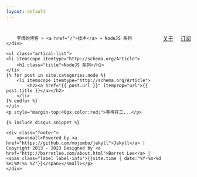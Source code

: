 ```yaml
---
layout: default
---
```

<div class="index-content ES6">
    <div class="page-loc" style="margin:0;margin-top:40px;">
        <span style="float:right"><a href="/about.html">关于</a><a href="/atom.xml" class="page-rss" style="margin-left: 20px;">订阅</a></span>
      
        李靖的博客 » <a href="/">技术</a> » NodeJS 系列
    </div>

    <ul class="artical-list">
    <li itemscope itemtype="http://schema.org/Article">
        <h1 class="title">NodeJS 系列</h1>
    </li>
    {% for post in site.categories.node %}
        <li itemscope itemtype="http://schema.org/Article">
            <h2><a href="{{ post.url }}" itemprop="url">{{ post.title }}</a></h2>
        </li>
    {% endfor %}
    </ul>
    <p style="margin-top:40px;color:red;">等待开工...</p>

    {% include disqus.snippet %}

    <div class="footer">
        <p><small>Powered by <a href="https://github.com/mojombo/jekyll">Jekyll</a> | Copyright 2013 - 2023 Designed by <a href="http://barretlee.com/about.html">Barret Lee</a> | <span class="label label-info">{{site.time | date:"%Y-%m-%d %H:%M:%S %Z"}}</span></small></p>
    </div>
</div>

<script type="text/javascript">
$(document).ready(function(){
var a = $(".artical-list li:gt(0)");
a.remove();
$(a.get().reverse()).appendTo($(".artical-list"));

$(".comment").trigger("click");

// 添加百度分享
$("head").append($('<script/>').attr("src", "http://bdimg.share.baidu.com/static/api/js/share.js?v=86835285.js?cdnversion=" + ~(-new Date()/36e5)));
});
</script>
